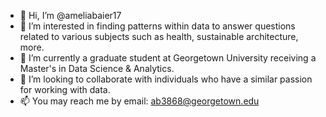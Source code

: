 - 👋 Hi, I’m @ameliabaier17
- 👀 I’m interested in finding patterns within data to answer questions related to various subjects such as health, sustainable architecture, more. 
- 🌱 I’m currently a graduate student at Georgetown University receiving a Master's in Data Science & Analytics. 
- 💞️ I’m looking to collaborate with individuals who have a similar passion for working with data. 
- 📫 You may reach me by email: ab3868@georgetown.edu 

